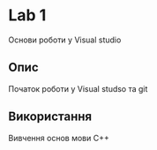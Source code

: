 # Lab 1

Основи роботи у Visual studio 

## Опис

Початок роботи у Visual studso та git

## Використання

Вивчення основ мови C++



